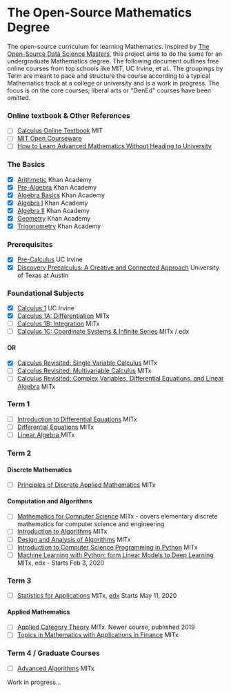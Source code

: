 # The Open-Source Mathematics Degree

The open-source curriculum for learning Mathematics.
Inspired by [The Open-Source Data Science Masters](https://github.com/datasciencemasters/go), this project aims 
to do the same for an undergraduate Mathematics degree. The following document outlines free online courses 
from top schools like MIT, UC Irvine, et al.. The groupings by Term are meant to pace and structure the course
according to a typical Mathematics track at a college or university and is a work in progress. The focus is on the core courses; 
liberal arts or "GenEd" courses have been omitted.

### Online textbook & Other References

- [ ] [Calculus Online Textbook](https://ocw.mit.edu/resources/res-18-001-calculus-online-textbook-spring-2005/) MIT 
- [ ] [MIT Open Courseware](https://ocw.mit.edu/courses/mathematics/)
- [ ] [How to Learn Advanced Mathematics Without Heading to University](https://www.quantstart.com/articles/How-to-Learn-Advanced-Mathematics-Without-Heading-to-University-Part-1)

### The Basics

- [x] [Arithmetic](https://www.khanacademy.org/math/arithmetic) Khan Academy
- [x] [Pre-Algebra](https://www.khanacademy.org/math/pre-algebra) Khan Academy
- [x] [Algebra Basics](https://www.khanacademy.org/math/algebra-basics) Khan Academy
- [x] [Algebra I](https://www.khanacademy.org/math/algebra) Khan Academy
- [x] [Algebra II](https://www.khanacademy.org/math/algebra2) Khan Academy
- [x] [Geometry](https://www.khanacademy.org/math/geometry) Khan Academy
- [x] [Trigonometry](https://www.khanacademy.org/math/trigonometry) Khan Academy

### Prerequisites

- [x] [Pre-Calculus](http://ocw.uci.edu/courses/math_1a1b_precalculus.html) UC Irvine
- [x] [Discovery Precalculus: A Creative and Connected Approach](https://www.edx.org/course/discovery-precalculus-creative-connected-utaustinx-ut-prec-10-03x#!) University of Texas at Austin

### Foundational Subjects

- [x] [Calculus 1](http://ocw.uci.edu/courses/math_2a_calculus_i.html) UC Irvine
- [x] [Calculus 1A: Differentiation](https://www.edx.org/course/calculus-1a-differentiation-mitx-18-01-1x-0#!) MITx
- [ ] [Calculus 1B: Integration](https://www.edx.org/course/calculus-1b-integration-mitx-18-01-2x-0?utm_campaign=mitx&utm_medium=partner-marketing&utm_source=direct&utm_content=18-01-1x-to-18-01-2x) MITx
- [ ] [Calculus 1C: Coordinate Systems & Infinite Series](https://www.edx.org/course/calculus-1c-coordinate-systems-infinite-mitx-18-01-3x-0) MITx / edx

#### OR

- [x] [Calculus Revisited: Single Variable Calculus](https://ocw.mit.edu/resources/res-18-006-calculus-revisited-single-variable-calculus-fall-2010) MITx
- [ ] [Calculus Revisited: Multivariable Calculus](https://ocw.mit.edu/resources/res-18-007-calculus-revisited-multivariable-calculus-fall-2011) MITx
- [ ] [Calculus Revisited: Complex Variables, Differential Equations, and Linear Algebra](https://ocw.mit.edu/resources/res-18-008-calculus-revisited-complex-variables-differential-equations-and-linear-algebra-fall-2011) MITx

### Term 1

- [ ] [Introduction to Differential Equations](https://www.edx.org/course/introduction-differential-equations-mitx-18-031x?utm_source=OCW&utm_medium=CHP&utm_campaign=OCW) MITx
- [ ] [Differential Equations](https://ocw.mit.edu/courses/mathematics/18-03-differential-equations-spring-2010/video-lectures/) MITx
- [ ] [Linear Algebra ](https://ocw.mit.edu/courses/mathematics/18-06-linear-algebra-spring-2010/) MITx

### Term 2

#### Discrete Mathematics

- [ ] [Principles of Discrete Applied Mathematics](https://ocw.mit.edu/courses/mathematics/18-310-principles-of-discrete-applied-mathematics-fall-2013/) MITx

#### Computation and Algorithms

- [ ] [Mathematics for Computer Science](https://ocw.mit.edu/courses/electrical-engineering-and-computer-science/6-042j-mathematics-for-computer-science-spring-2015/) MITx - covers elementary discrete mathematics for computer science and engineering
- [ ] [Introduction to Algorithms](https://ocw.mit.edu/courses/electrical-engineering-and-computer-science/6-006-introduction-to-algorithms-fall-2011/)  MITx
- [ ] [Design and Analysis of Algorithms](https://ocw.mit.edu/courses/electrical-engineering-and-computer-science/6-046j-design-and-analysis-of-algorithms-spring-2015/) MITx
- [ ] [Introduction to Computer Science Programming in Python](https://www.edx.org/course/introduction-computer-science-mitx-6-00-1x-11) MITx
- [ ] [Machine Learning with Python: form Linear Models to Deep Learning](https://www.edx.org/course/machine-learning-with-python-from-linear-models-to-deep-learning-3) MITx, edx - Starts Feb 3, 2020

### Term 3

- [ ] [Statistics for Applications](https://ocw.mit.edu/courses/mathematics/18-650-statistics-for-applications-fall-2016/) MITx, [edx](https://www.edx.org/course/fundamentals-of-statistics-3) Starts May 11, 2020

#### Applied Mathematics

- [ ] [Applied Category Theory](https://ocw.mit.edu/courses/mathematics/18-s097-applied-category-theory-january-iap-2019) MITx. Newer course, published 2019
- [ ] [Topics in Mathematics with Applications in Finance](https://ocw.mit.edu/courses/mathematics/18-s096-topics-in-mathematics-with-applications-in-finance-fall-2013/) MITx

### Term 4 / Graduate Courses

- [ ] [Advanced Algorithms](https://ocw.mit.edu/courses/electrical-engineering-and-computer-science/6-854j-advanced-algorithms-fall-2008/) MITx

Work in progress... 
